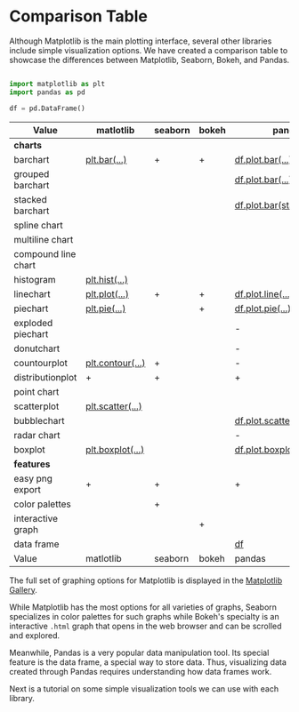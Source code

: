 # Comparison Table

Although Matplotlib is the main plotting interface, several other libraries include simple visualization options. We
have created a comparison table to showcase the differences between Matplotlib, Seaborn, Bokeh, and Pandas.

```python

import matplotlib as plt
import pandas as pd

df = pd.DataFrame()

```

| Value               | matlotlib                                                                                                                    | seaborn | bokeh | pandas                                                                                                                        |
|---------------------|------------------------------------------------------------------------------------------------------------------------------|---------|-------|-------------------------------------------------------------------------------------------------------------------------------|
| **charts**          |
| barchart            | [plt.bar(...)](https://matplotlib.org/stable/api/_as_gen/matplotlib.axes.Axes.bar.html#matplotlib.axes.Axes.bar)             | +       | +     | [df.plot.bar(...)](https://pandas.pydata.org/pandas-docs/stable/reference/api/pandas.DataFrame.plot.bar.html)                 |
| grouped barchart    |                                                                                                                              |         |       | [df.plot.bar(...)](https://pandas.pydata.org/pandas-docs/stable/reference/api/pandas.DataFrame.plot.bar.html)                 |
| stacked barchart    |                                                                                                                              |         |       | [df.plot.bar(stacked=True)](https://pandas.pydata.org/pandas-docs/stable/reference/api/pandas.DataFrame.plot.bar.html)        |
| spline chart        |                                                                                                                              |         |       |                                                                                                                               |
| multiline chart     |                                                                                                                              |         |       |                                                                                                                               |
| compound line chart |                                                                                                                              |         |       |                                                                                                                               |
| histogram           | [plt.hist(...)](https://matplotlib.org/stable/api/_as_gen/matplotlib.axes.Axes.hist.html#matplotlib.axes.Axes.hist)          |         |       |                                                                                                                               |
| linechart           | [plt.plot(...)](https://matplotlib.org/stable/api/_as_gen/matplotlib.axes.Axes.plot.html#matplotlib.axes.Axes.plot)          | +       | +     | [df.plot.line(...)](https://pandas.pydata.org/pandas-docs/stable/reference/api/pandas.DataFrame.plot.line.html)               |
| piechart            | [plt.pie(...)](https://matplotlib.<br/>org/stable/api/_as_gen/matplotlib.axes.Axes.pie.html#matplotlib.axes.Axes.pie)        |         | +     | [df.plot.pie(...)](https://pandas.pydata.org/pandas-docs/stable/reference/api/pandas.DataFrame.plot.pie.html)                 |
| exploded piechart   |                                                                                                                              |         |       | -                                                                                                                             |
| donutchart          |                                                                                                                              |         |       | -                                                                                                                             |
| countourplot        | [plt.contour(...)](https://matplotlib.org/stable/api/_as_gen/matplotlib.axes.Axes.contour.html#matplotlib.axes.Axes.contour) | +       |       | -                                                                                                                             |
| distributionplot    | +                                                                                                                            | +       |       | +                                                                                                                             |
| point chart         |                                                                                                                              |         |       |                                                                                                                               |
| scatterplot         | [plt.scatter(...)](https://matplotlib.org/stable/api/_as_gen/matplotlib.axes.Axes.scatter.html#matplotlib.axes.Axes.scatter) |         |       |                                                                                                                               |
| bubblechart         |                                                                                                                              |         |       | [df.plot.scatter(s=...,c=...)](https://pandas.pydata.org/pandas-docs/stable/reference/api/pandas.DataFrame.plot.scatter.html) |
| radar chart         |                                                                                                                              |         |       | -                                                                                                                             |
| boxplot             | [plt.boxplot(...)](https://matplotlib.org/stable/api/_as_gen/matplotlib.axes.Axes.boxplot.html#matplotlib.axes.Axes.boxplot) |         |       | [df.plot.boxplot(...)](https://pandas.pydata.org/pandas-docs/stable/reference/api/pandas.DataFrame.boxplot.html)              |
| **features**        |
| easy png export     | +                                                                                                                            | +       |       | +                                                                                                                             |
| color palettes      |                                                                                                                              | +       |       |                                                                                                                               |
| interactive graph   |                                                                                                                              |         | +     |                                                                                                                               |
| data frame          |                                                                                                                              |         |       | [df](tbd)                                                                                                                     |
| Value               | matlotlib                                                                                                                    | seaborn | bokeh | pandas                                                                                                        |


The full set of graphing options for Matplotlib is displayed in the 
[Matplotlib Gallery](<https://matplotlib.org/3.3.0/gallery/index.html>).

While Matplotlib has the most options for all varieties of graphs, Seaborn specializes in color palettes for such graphs
while Bokeh's specialty is an interactive `.html` graph that opens in the web browser and can be scrolled and explored.

Meanwhile, Pandas is a very popular data manipulation tool. Its special feature is the data frame, a special way to
store data. Thus, visualizing data created through Pandas requires understanding how data frames work.

Next is a tutorial on some simple visualization tools we can use with each library.


